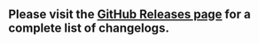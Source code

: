 ## Please visit the [GitHub Releases page](https://github.com/glyph-cat/react-test-utils/releases) for a complete list of changelogs.

